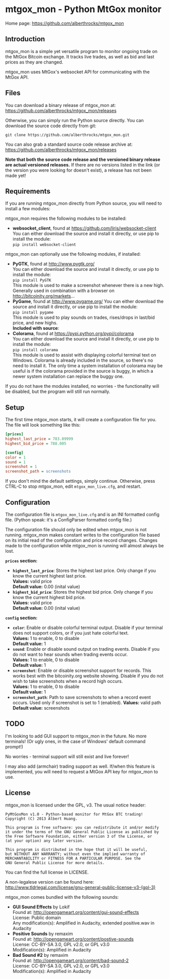 mtgox_mon - Python MtGox monitor
=================================
Home page: https://github.com/alberthrocks/mtgox_mon

Introduction
-------------
mtgox_mon is a simple yet versatile program to monitor ongoing trade on
the MtGox Bitcoin exchange. It tracks live trades, as well as bid and
last prices as they are changed.

mtgox_mon uses MtGox's websocket API for communicating with the MtGox
API.

Files
------
You can download a binary release of mtgox_mon at:   
https://github.com/alberthrocks/mtgox_mon/releases

Otherwise, you can simply run the Python source directly. You can
download the source code directly from git:

```
git clone https://github.com/alberthrocks/mtgox_mon.git
```

You can also grab a standard source code release archive at:   
https://github.com/alberthrocks/mtgox_mon/releases

**Note that both the source code release and the versioned binary
release are actual versioned releases.** If there are no versions listed
in the link (or the version you were looking for doesn't exist), a
release has not been made yet!

Requirements
-------------
If you are running mtgox_mon directly from Python source, you will need
to install a few modules:

mtgox_mon requires the following modules to be installed:
 * **websocket_client**, found at https://github.com/liris/websocket-client
   You can either download the source and install it directly, or use
   pip to install the module:   
   `pip install websocket-client`   

mtgox_mon can optionally use the following modules, if installed:
 * **PyGTK**, found at http://www.pygtk.org/   
   You can either download the source and install it directly, or use
   pip to install the module:   
   `pip install PyGTK`   
   This module is used to make a screenshot whenever there is a new
   high. Generally used in combination with a browser on
   http://bitcoinity.org/markets...   
 * **PyGame**, found at http://www.pygame.org/
   You can either download the source and install it directly, or use
   pip to install the module:   
   `pip install pygame`   
   This module is used to play sounds on trades, rises/drops in last/bid
   price, and new highs.   
**Included with source**:   
 * **Colorama**, found at https://pypi.python.org/pypi/colorama   
   You can either download the source and install it directly, or use
   pip to install the module:   
   `pip install colorama`   
   This module is used to assist with displaying colorful terminal text
   on Windows. Colorama is already included in the source, so there's no
   need to install it. The only time a system installation of colorama
   may be useful is if the colorama provided in the source is buggy, in
   which a newer system installation can replace the buggy one.   

If you do not have the modules installed, no worries - the functionality
will be disabled, but the program will still run normally.

Setup
------
The first time mtgox_mon starts, it will create a configuration file for
you. The file will look something like this:

```ini
[prices]
highest_last_price = 783.89999
highest_bid_price = 788.005

[config]
color = 1
sound = 1
screenshot = 1
screenshot_path = screenshots
```

If you don't mind the default settings, simply continue. Otherwise,
press CTRL-C to stop mtgox_mon, edit `mtgox_mon_live.cfg`, and restart.

Configuration
--------------
The configuration file is `mtgox_mon_live.cfg` and is an INI formatted
config file. (Python speak: it's a ConfigParser formatted config file.)

The configuration file should only be edited when mtgox_mon is not
running. mtgox_mon makes constant writes to the configuration file based
on its initial read of the configuration and price record changes.
Changes made to the configuration while mtgox_mon is running will almost
always be lost.

**`prices` section:**
 * **`highest_last_price`**: Stores the highest last price. Only change
   if you know the current highest last price.   
   **Values:** valid price     
   **Default value:** 0.00 (inital value)
 * **`highest_bid_price`**: Stores the highest bid price. Only change
   if you know the current highest bid price.   
   **Values:** valid price     
   **Default value:** 0.00 (inital value)

**`config` section:**
 * **`color`**: Enable or disable colorful terminal output. Disable if
   your terminal does not support colors, or if you just hate colorful
   text.   
   **Values:** 1 to enable, 0 to disable   
   **Default value:** 1
 * **`sound`**: Enable or disable sound output on trading events.
   Disable if you do not want to hear sounds when trading events occur.   
   **Values:** 1 to enable, 0 to disable   
   **Default value:** 1
 * **`screenshot`**: Enable or disable screenshot support for records.
   This works best with the bitcoinity.org website showing. Disable if
   you do not wish to take screenshots when a record high occurs.   
   **Values:** 1 to enable, 0 to disable   
   **Default value:** 1
 * **`screenshot_path`**: Path to save screenshots to when a record
   event occurs. Used only if screenshot is set to 1 (enabled).
   **Values:** valid path   
   **Default value:** screenshots

TODO
-----
I'm looking to add GUI support to mtgox_mon in the future. No more
terminals! (Or ugly ones, in the case of Windows' default command
prompt!)

No worries - terminal support will still exist and live forever!

I may also add (armchair) trading support as well. If/when this feature
is implemented, you will need to request a MtGox API key for mtgox_mon
to use.

License
--------
mtgox_mon is licensed under the GPL, v3. The usual notice header:
```
PyMtGoxMon v1.0 - Python-based monitor for MtGox BTC trading!
Copyright (C) 2013 Albert Huang.

This program is free software: you can redistribute it and/or modify
it under the terms of the GNU General Public License as published by
the Free Software Foundation, either version 3 of the License, or
(at your option) any later version.

This program is distributed in the hope that it will be useful,
but WITHOUT ANY WARRANTY; without even the implied warranty of
MERCHANTABILITY or FITNESS FOR A PARTICULAR PURPOSE. See the
GNU General Public License for more details.
```

You can find the full license in LICENSE.

A non-legalese version can be found here:
http://www.tldrlegal.com/license/gnu-general-public-license-v3-(gpl-3)

mtgox_mon comes bundled with the following sounds:
 * **GUI Sound Effects** by Lokif   
   Found at: http://opengameart.org/content/gui-sound-effects   
   License: Public domain   
   Any modification(s): Amplified in Audacity, extended positive.wav
                        in Audacity
 * **Positive Sounds** by remaxim   
   Found at: http://opengameart.org/content/postive-sounds   
   License: CC-BY-SA 3.0, GPL v2.0, or GPL v3.0   
   Modification(s): Amplified in Audacity
 * **Bad Sound #2** by remaxim   
   Found at: http://opengameart.org/content/bad-sound-2   
   License: CC-BY-SA 3.0, GPL v2.0, or GPL v3.0   
   Modification(s): Amplified in Audacity
